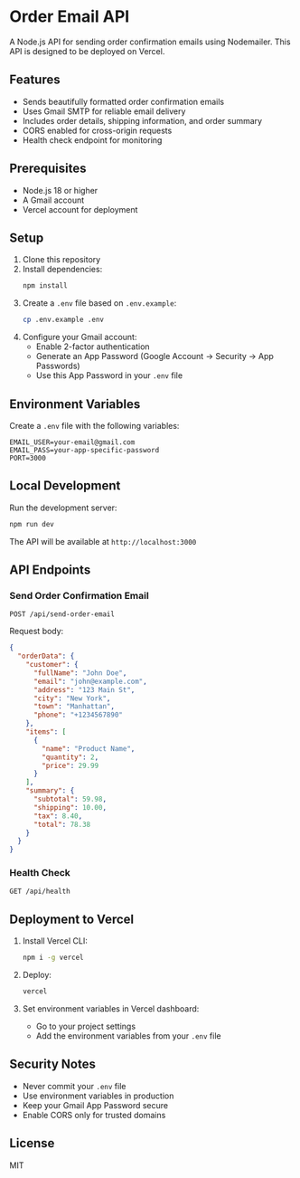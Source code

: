 # Order Email API

A Node.js API for sending order confirmation emails using Nodemailer. This API is designed to be deployed on Vercel.

## Features

- Sends beautifully formatted order confirmation emails
- Uses Gmail SMTP for reliable email delivery
- Includes order details, shipping information, and order summary
- CORS enabled for cross-origin requests
- Health check endpoint for monitoring

## Prerequisites

- Node.js 18 or higher
- A Gmail account
- Vercel account for deployment

## Setup

1. Clone this repository
2. Install dependencies:
   ```bash
   npm install
   ```
3. Create a `.env` file based on `.env.example`:
   ```bash
   cp .env.example .env
   ```
4. Configure your Gmail account:
   - Enable 2-factor authentication
   - Generate an App Password (Google Account → Security → App Passwords)
   - Use this App Password in your `.env` file

## Environment Variables

Create a `.env` file with the following variables:

```
EMAIL_USER=your-email@gmail.com
EMAIL_PASS=your-app-specific-password
PORT=3000
```

## Local Development

Run the development server:

```bash
npm run dev
```

The API will be available at `http://localhost:3000`

## API Endpoints

### Send Order Confirmation Email

```
POST /api/send-order-email
```

Request body:
```json
{
  "orderData": {
    "customer": {
      "fullName": "John Doe",
      "email": "john@example.com",
      "address": "123 Main St",
      "city": "New York",
      "town": "Manhattan",
      "phone": "+1234567890"
    },
    "items": [
      {
        "name": "Product Name",
        "quantity": 2,
        "price": 29.99
      }
    ],
    "summary": {
      "subtotal": 59.98,
      "shipping": 10.00,
      "tax": 8.40,
      "total": 78.38
    }
  }
}
```

### Health Check

```
GET /api/health
```

## Deployment to Vercel

1. Install Vercel CLI:
   ```bash
   npm i -g vercel
   ```

2. Deploy:
   ```bash
   vercel
   ```

3. Set environment variables in Vercel dashboard:
   - Go to your project settings
   - Add the environment variables from your `.env` file

## Security Notes

- Never commit your `.env` file
- Use environment variables in production
- Keep your Gmail App Password secure
- Enable CORS only for trusted domains

## License

MIT 